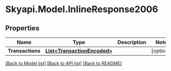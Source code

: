 
# Skyapi.Model.InlineResponse2006

## Properties

Name | Type | Description | Notes
------------ | ------------- | ------------- | -------------
**Transactions** | [**List&lt;TransactionEncoded&gt;**](TransactionEncoded.md) |  | [optional] 

[[Back to Model list]](../README.md#documentation-for-models)
[[Back to API list]](../README.md#documentation-for-api-endpoints)
[[Back to README]](../README.md)

